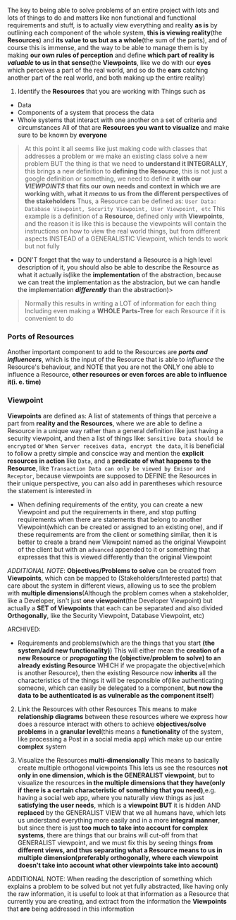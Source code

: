 

The key to being able to solve problems of an entire project with lots and lots of things to do and matters like non functional and functional requirements and stuff, is to actually view everything and reality **as is** by outlining each component of the whole system, **this is viewing reality**(the **Resources**) and **its value to us but as a whole**(the sum of the parts), and of course this is immense, and the way to be able to manage them is by making **our own rules of perception** and define **which part of reality is *valuable* to us in that sense**(the **Viewpoints**, like we do with our **eyes** which perceives a part of the real world, and so do the **ears** catching another part of the real world, and both making up the entire reality)
1. Identify the **Resources** that you are working with
Things such as 
* Data
* Components of a system that process the data
* Whole systems that interact with one another on a set of criteria and circumstances
All of that are **Resources you want to visualize** and make sure to be known by **everyone**
> At this point it all seems like just making code with classes that addresses a problem or we make an existing class solve a new problem
> BUT the thing is that we need to **understand it INTEGRALLY**, this brings a new definition to **defining the Resource**, this is not just a google definition or something, we need to define it **with our *VIEWPOINTS* that fits our own needs and context in which we are working with, what it *means* to us from the different perspectives of the stakeholders**
> Thus, a Resource can be defined as:
	`User Data: Database Viewpoint, Security Viewpoint, User Viewpoint, etc`
> This example is a definition of a **Resource**, defined only with **Viewpoints**, and the reason it is like this is because the viewpoints will contain the instructions on how to view the real world things, but from different aspects INSTEAD of a GENERALISTIC Viewpoint, which tends to work but not fully
- DON'T forget that the way to understand a Resource is a high level description of it, you should also be able to describe the Resource as what it actually is(like the **implementation** of the abstraction, because we can treat the implementation as the abstracion, but we can handle the implementation ***differently*** than the abstraction)>   
> Normally this results in writing a LOT of information for each thing
> Including even making a **WHOLE Parts-Tree** for each Resource if it is convenient to do
 
### Ports of Resources
Another important component to add to the Resources are ***ports and influencers***, which is the input of the Resource that is able to *influence* the Resource's behaviour, and NOTE that you are not the ONLY one able to influence a Resource, **other resources or even forces are able to influence it(i. e. time)**

### Viewpoint 
**Viewpoints** are defined as: A list of statements of things that perceive a part from **reality and the Resources**, where we are able to define a Resource in a unique way rather than a general definition like just having a security viewpoint, and then a list of things like: `Sensitive Data should be encrypted` or `When Server receives data, encrypt the data`, it is beneficial to follow a pretty simple and conscice way and mention the **explicit resources in action** like `Data`, and a **predicate of what happens to the Resource**, like `Transaction Data can only be viewed by Emisor and Receptor`, because viewpoints are supposed to DEFINE the Resources in their unique perspective, you can also add in parentheses which resource the statement is interested in
   - When defining requirements of the entity, you can create a new Viewpoint and put the requirements in there, and stop putting requirements when there are statements that belong to another Viewpoint(which can be created or assigned to an existing one), and if these requirements are from the client or something similar, then it is better to create a brand new Viewpoint named as the original Viewpoint of the client but with an `advanced` appended to it or something that expresses that this is viewed differently than the original Viewpoint

*ADDITIONAL NOTE*: **Objectives/Problems to solve** can be created from **Viewpoints**, which can be mapped to (Stakeholders/Interested parts) that care about the system in different views, allowing us to see the problem with **multiple dimensions**(Although the problem comes when a stakeholder, like a Developer, isn't just **one viewpoint**(the Developer Viewpoint) but actually a **SET of Viewpoints** that each can be separated and also divided **Orthogonally**, like the Security Viewpoint, Database Viewpoint, etc)

ARCHIVED:
* Requirements and problems(which are the things that you start **(the system/add new functionality)**)
	This will either mean the **creation of a new Resource** or ***propagating* the (objective/problem to solve) to an already existing Resource**
	WHICH if we propagate the objective(which is another Resource), then the existing Resource now **inherits** all the characteristics of the things it will be responsible of(like authenticating someone, which can easily be delegated to a component, **but now the data to be authenticated is as vulnerable as the component itself**)


2. Link the Resources with other Resources
This means to make **relationship diagrams** between these resources where we express how does a resource interact with others to achieve **objectives/solve problems** in a **granular level**(this means a **functionality** of the system, like processing a Post in a social media app) which make up our entire **complex** system


3. Visualize the Resources **multi-dimensionally**
This means to basically create multiple orthogonal viewpoints
This lets us see the resources **not only in one dimension, which is the GENERALIST viewpoint**, but to visualize the resources **in the multiple dimensions that they have(only if there is a certain characteristic of something that you need)**,e.g. having a social web app, where you naturally view things as just **satisfying the user needs**, which is a **viewpoint BUT** it is hidden AND **replaced** by the GENERALIST VIEW that we all humans have, which lets us understand everything more easily and in a more **integral manner**, but since there is just **too much to take into account for complex systems**, there are things that our brains will cut-off from that GENERALIST viewpoint, and we must fix this by seeing things **from different views, and thus separating what a Resource means to us in multiple dimension(preferably orthogonally, where each viewpoint doesn't take into account what other viewpoints take into account)**

ADDITIONAL NOTE: When reading the description of something which explains a problem to be solved but not yet fully abstracted, like having only the raw information, it is useful to look at that information as a Resource that currently you are creating, and extract from the information the **Viewpoints** that **are** being addressed in this information
